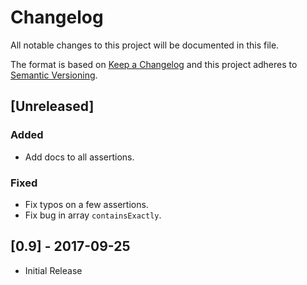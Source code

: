 # Changelog
All notable changes to this project will be documented in this file.

The format is based on [Keep a Changelog](http://keepachangelog.com/en/1.0.0/)
and this project adheres to [Semantic Versioning](http://semver.org/spec/v2.0.0.html).

## [Unreleased]
### Added
- Add docs to all assertions.

### Fixed
- Fix typos on a few assertions.
- Fix bug in array `containsExactly`.

## [0.9] - 2017-09-25
- Initial Release
